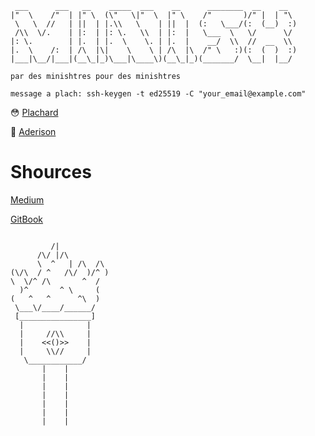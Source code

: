 ```
 ___      ___   __    _____  ___    __      ________  __    __   
|"  \    /"  | |" \  (\"   \|"  \  |" \    /"       )/" |  | "\  
 \   \  //   | ||  | |.\\   \    | ||  |  (:   \___/(:  (__)  :) 
 /\\  \/.    | |:  | |: \.   \\  | |:  |   \___  \   \/      \/  
|: \.        | |.  | |.  \    \. | |.  |    __/  \\  //  __  \\  
|.  \    /:  | /\  |\|    \    \ | /\  |\  /" \   :)(:  (  )  :) 
|___|\__/|___|(__\_|_)\___|\____\)(__\_|_)(_______/  \__|  |__/

par des minishtres pour des minishtres

```
```
message a plach: ssh-keygen -t ed25519 -C "your_email@example.com"
```
😳 [Plachard](https://github.com/Lopine)

🔦 [Aderison](https://github.com/arnaudderison)

# Shources
[Medium](https://m4nnb3ll.medium.com/minishell-building-a-mini-bash-a-42-project-b55a10598218)

[GitBook](https://42-cursus.gitbook.io/guide/rank-03/minishell)

```

         /|
      /\/ |/\
      \  ^   | /\  /\
(\/\  / ^   /\/  )/^ )
\  \/^ /\       ^  /
  )^       ^ \     (
(   ^   ^      ^\  )
 \___\/____/______/
 [________________]
  |              |
  |     //\\     |
  |    <<()>>    |
  |     \\//     |
   \____________/
       |    |
       |    |
       |    |
       |    |
       |    |
       |    |
       |    | 
      
```
